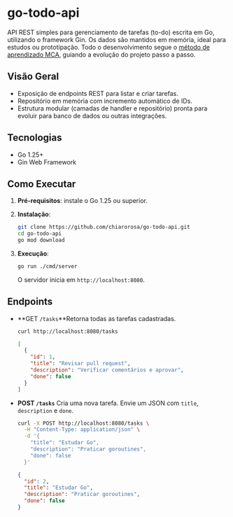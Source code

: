 # go-todo-api

API REST simples para gerenciamento de tarefas (to-do) escrita em Go, utilizando o framework Gin. Os dados são mantidos em memória, ideal para estudos ou prototipação. Todo o desenvolvimento segue o [método de aprendizado MCA](https://github.com/chiarorosa/mca-method/blob/main/golang/go_beginner.guideline.md), guiando a evolução do projeto passo a passo.

## Visão Geral

- Exposição de endpoints REST para listar e criar tarefas.
- Repositório em memória com incremento automático de IDs.
- Estrutura modular (camadas de handler e repositório) pronta para evoluir para banco de dados ou outras integrações.

## Tecnologias

- Go 1.25+
- Gin Web Framework

## Como Executar

1. **Pré-requisitos**: instale o Go 1.25 ou superior.
2. **Instalação**:

   ```bash
   git clone https://github.com/chiarorosa/go-todo-api.git
   cd go-todo-api
   go mod download
   ```

3. **Execução**:

   ```bash
   go run ./cmd/server
   ```

   O servidor inicia em `http://localhost:8080`.

## Endpoints

- **GET `/tasks`**Retorna todas as tarefas cadastradas.

  ```bash
  curl http://localhost:8080/tasks
  ```

  ```json
  [
    {
      "id": 1,
      "title": "Revisar pull request",
      "description": "Verificar comentários e aprovar",
      "done": false
    }
  ]
  ```

- **POST `/tasks`**
  Cria uma nova tarefa. Envie um JSON com `title`, `description` e `done`.

  ```bash
  curl -X POST http://localhost:8080/tasks \
    -H "Content-Type: application/json" \
    -d '{
      "title": "Estudar Go",
      "description": "Praticar goroutines",
      "done": false
    }'
  ```

  ```json
  {
    "id": 2,
    "title": "Estudar Go",
    "description": "Praticar goroutines",
    "done": false
  }
  ```
